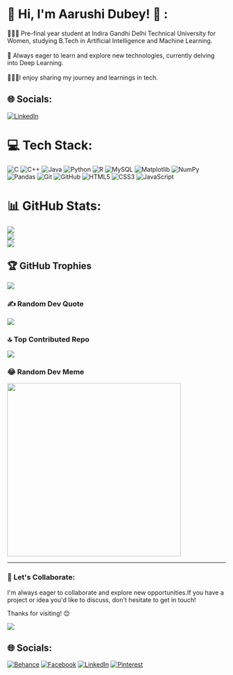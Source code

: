 # 👋 Hi, I'm Aarushi Dubey! 💫 :
👩🏻‍🎓 Pre-final year student at Indira Gandhi Delhi Technical University for Women, studying B.Tech in Artificial Intelligence and Machine Learning.<br><br>🌱 Always eager to learn and explore new technologies, currently delving into Deep Learning.<br><br>👩🏻‍💻I enjoy sharing my journey and learnings in tech.

## 🌐 Socials:
[![LinkedIn](https://img.shields.io/badge/LinkedIn-%230077B5.svg?logo=linkedin&logoColor=white)](https://linkedin.com/in/https://www.linkedin.com/in/aarushi-dubey-529438201/) 

# 💻 Tech Stack:
![C](https://img.shields.io/badge/c-%2300599C.svg?style=for-the-badge&logo=c&logoColor=white) ![C++](https://img.shields.io/badge/c++-%2300599C.svg?style=for-the-badge&logo=c%2B%2B&logoColor=white) ![Java](https://img.shields.io/badge/java-%23ED8B00.svg?style=for-the-badge&logo=openjdk&logoColor=white) ![Python](https://img.shields.io/badge/python-3670A0?style=for-the-badge&logo=python&logoColor=ffdd54) ![R](https://img.shields.io/badge/r-%23276DC3.svg?style=for-the-badge&logo=r&logoColor=white)  ![MySQL](https://img.shields.io/badge/mysql-4479A1.svg?style=for-the-badge&logo=mysql&logoColor=white) ![Matplotlib](https://img.shields.io/badge/Matplotlib-%23ffffff.svg?style=for-the-badge&logo=Matplotlib&logoColor=black) ![NumPy](https://img.shields.io/badge/numpy-%23013243.svg?style=for-the-badge&logo=numpy&logoColor=white) ![Pandas](https://img.shields.io/badge/pandas-%23150458.svg?style=for-the-badge&logo=pandas&logoColor=white) ![Git](https://img.shields.io/badge/git-%23F05033.svg?style=for-the-badge&logo=git&logoColor=white) ![GitHub](https://img.shields.io/badge/github-%23121011.svg?style=for-the-badge&logo=github&logoColor=white) ![HTML5](https://img.shields.io/badge/html5-%23E34F26.svg?style=for-the-badge&logo=html5&logoColor=white) ![CSS3](https://img.shields.io/badge/css3-%231572B6.svg?style=for-the-badge&logo=css3&logoColor=white) ![JavaScript](https://img.shields.io/badge/javascript-%23323330.svg?style=for-the-badge&logo=javascript&logoColor=%23F7DF1E) 
# 📊 GitHub Stats:
![](https://github-readme-stats.vercel.app/api?username=aarusheeeh&theme=radical&hide_border=false&include_all_commits=false&count_private=false)<br/>
![](https://github-readme-streak-stats.herokuapp.com/?user=aarusheeeh&theme=radical&hide_border=false)<br/>
![](https://github-readme-stats.vercel.app/api/top-langs/?username=aarusheeeh&theme=radical&hide_border=false&include_all_commits=false&count_private=false&layout=compact)

## 🏆 GitHub Trophies
![](https://github-profile-trophy.vercel.app/?username=aarusheeeh&theme=radical&no-frame=false&no-bg=true&margin-w=4)

### ✍️ Random Dev Quote
![](https://quotes-github-readme.vercel.app/api?type=vetical&theme=radical)

### 🔝 Top Contributed Repo
![](https://github-contributor-stats.vercel.app/api?username=aarusheeeh&limit=5&theme=radical&combine_all_yearly_contributions=true)

### 😂 Random Dev Meme
<img src='https://memer-new.vercel.app/' style="height: 400px;"/>

---
### 🤝 Let's Collaborate:
I'm always eager to collaborate and explore new opportunities.If you have a project or idea you'd like to discuss, don't hesitate to get in touch!

Thanks for visiting! 😊

[![](https://visitcount.itsvg.in/api?id=aarusheeeh&label=Profile%20Views&color=6&icon=5&pretty=true)](https://visitcount.itsvg.in)

<!-- Proudly created with GPRM ( https://gprm.itsvg.in ) -->















## 🌐 Socials:
[![Behance](https://img.shields.io/badge/Behance-1769ff?logo=behance&logoColor=white)](https://behance.net/https://leetcode.com/u/aarushidubey1856/) [![Facebook](https://img.shields.io/badge/Facebook-%231877F2.svg?logo=Facebook&logoColor=white)](https://facebook.com/https://www.naukri.com/code360/profile/aarusheeeh) [![LinkedIn](https://img.shields.io/badge/LinkedIn-%230077B5.svg?logo=linkedin&logoColor=white)](https://linkedin.com/in/https://www.linkedin.com/in/aarushi-dubey-529438201/) [![Pinterest](https://img.shields.io/badge/Pinterest-%23E60023.svg?logo=Pinterest&logoColor=white)](https://pinterest.com/aarushidubey1856@gmail.com) 

